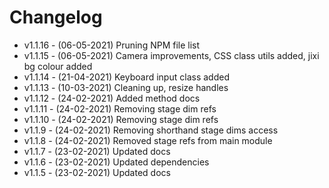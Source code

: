 # Changelog

- v1.1.16 - (06-05-2021) Pruning NPM file list
- v1.1.15 - (06-05-2021) Camera improvements, CSS class utils added, jixi bg colour added
- v1.1.14 - (21-04-2021) Keyboard input class added
- v1.1.13 - (10-03-2021) Cleaning up, resize handles
- v1.1.12 - (24-02-2021) Added method docs
- v1.1.11 - (24-02-2021) Removing stage dim refs
- v1.1.10 - (24-02-2021) Removing stage dim refs
- v1.1.9 - (24-02-2021) Removing shorthand stage dims access
- v1.1.8 - (24-02-2021) Removed stage refs from main module
- v1.1.7 - (23-02-2021) Updated docs
- v1.1.6 - (23-02-2021) Updated dependencies
- v1.1.5 - (23-02-2021) Updated docs

